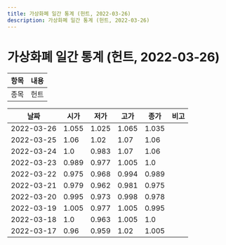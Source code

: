 ```yaml
---
title: 가상화폐 일간 통계 (헌트, 2022-03-26)
description: 가상화폐 일간 통계 (헌트, 2022-03-26)
---
```


가상화폐 일간 통계 (헌트, 2022-03-26)
===

|항목|내용|
|--|--|
|종목|헌트||마켓|KRW-HUNT||종류|일 단위 캔들||기간|2022-03-17T09:00:00 - 2022-03-26T09:00:00|

|날짜|시가|저가|고가|종가|비고|
|--|--|--|--|--|--|
|2022-03-26|1.055|1.025|1.065|1.035|    |
|2022-03-25|1.06|1.02|1.07|1.06|    |
|2022-03-24|1.0|0.983|1.07|1.06|    |
|2022-03-23|0.989|0.977|1.005|1.0|    |
|2022-03-22|0.975|0.968|0.994|0.989|    |
|2022-03-21|0.979|0.962|0.981|0.975|    |
|2022-03-20|0.995|0.973|0.998|0.978|    |
|2022-03-19|1.005|0.977|1.005|0.995|    |
|2022-03-18|1.0|0.963|1.005|1.0|    |
|2022-03-17|0.96|0.959|1.02|1.005|    |
